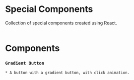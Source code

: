 # Special Components

Collection of special components created using React.
<br></br>


# Components

### `Gradient Button`
    * A button with a gradient button, with click animation. 

